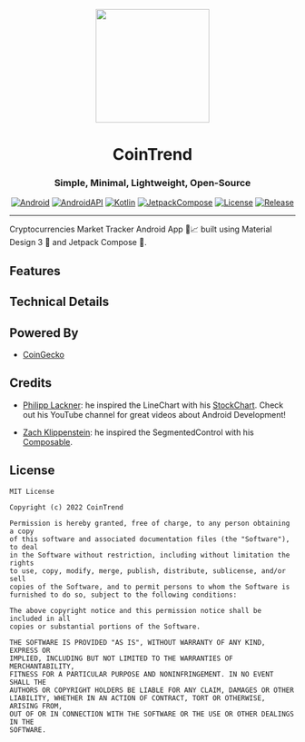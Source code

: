 <div align="center">

<p><img src="https://github.com/CoinTrend/CoinTrend/blob/develop/1.0/images/logo.png" width="200"></p>
 
# CoinTrend

### Simple, Minimal, Lightweight, Open-Source

[![Android](https://img.shields.io/badge/Android-grey?logo=android&style=flat)](https://www.android.com/)
[![AndroidAPI](https://img.shields.io/badge/API-23%2B-brightgreen.svg?style=flat)](https://www.android.com/)
[![Kotlin](https://img.shields.io/badge/kotlin-1.7.10-blue.svg?logo=kotlin)](https://kotlinlang.org)
[![JetpackCompose](https://img.shields.io/badge/Jetpack%20Compose-1.2.1-yellow)](https://developer.android.com/jetpack/compose)
[![License](https://img.shields.io/github/license/CoinTrend/CoinTrend?color=orange)]()
[![Release](https://badgen.net/github/release/CoinTrend/CoinTrend?color=red)](https://github.com/CoinTrend/CoinTrend/releases)

</div>
 
 ----
 
Cryptocurrencies Market Tracker Android App 📱📈 built using Material Design 3 💎 and Jetpack Compose 🚀.


## Features


## Technical Details


## Powered By

- [CoinGecko](https://www.coingecko.com)


## Credits

- [Philipp Lackner](https://github.com/philipplackner): he inspired the LineChart with his [StockChart](https://github.com/philipplackner/StockMarketApp/blob/final/app/src/main/java/com/plcoding/stockmarketapp/presentation/company_info/StockChart.kt). Check out his YouTube channel for great videos about Android Development!

- [Zach Klippenstein](https://gist.github.com/zach-klippenstein): he inspired the SegmentedControl with his [Composable](https://gist.github.com/zach-klippenstein/7ae8874db304f957d6bb91263e292117).


## License
```
MIT License

Copyright (c) 2022 CoinTrend

Permission is hereby granted, free of charge, to any person obtaining a copy
of this software and associated documentation files (the "Software"), to deal
in the Software without restriction, including without limitation the rights
to use, copy, modify, merge, publish, distribute, sublicense, and/or sell
copies of the Software, and to permit persons to whom the Software is
furnished to do so, subject to the following conditions:

The above copyright notice and this permission notice shall be included in all
copies or substantial portions of the Software.

THE SOFTWARE IS PROVIDED "AS IS", WITHOUT WARRANTY OF ANY KIND, EXPRESS OR
IMPLIED, INCLUDING BUT NOT LIMITED TO THE WARRANTIES OF MERCHANTABILITY,
FITNESS FOR A PARTICULAR PURPOSE AND NONINFRINGEMENT. IN NO EVENT SHALL THE
AUTHORS OR COPYRIGHT HOLDERS BE LIABLE FOR ANY CLAIM, DAMAGES OR OTHER
LIABILITY, WHETHER IN AN ACTION OF CONTRACT, TORT OR OTHERWISE, ARISING FROM,
OUT OF OR IN CONNECTION WITH THE SOFTWARE OR THE USE OR OTHER DEALINGS IN THE
SOFTWARE.
```   
